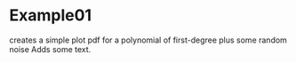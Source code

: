 # Example01
creates a simple plot pdf for a polynomial of first-degree plus some random noise
Adds some text.


